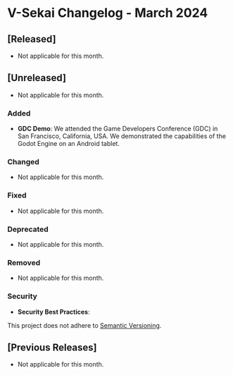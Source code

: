 # V-Sekai Changelog - March 2024

## [Released]

- Not applicable for this month.

## [Unreleased]

- Not applicable for this month.

### Added

- **GDC Demo**: We attended the Game Developers Conference (GDC) in San Francisco, California, USA. We demonstrated the capabilities of the Godot Engine on an Android tablet.

### Changed

- Not applicable for this month.

### Fixed

- Not applicable for this month.

### Deprecated

- Not applicable for this month.

### Removed

- Not applicable for this month.

### Security

- **Security Best Practices**:

This project does not adhere to [Semantic Versioning](https://semver.org/spec/v2.0.0.html).

## [Previous Releases]

- Not applicable for this month.
